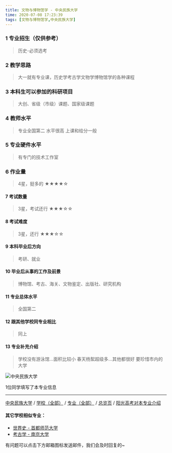 ```yaml
---
title: 文物与博物馆学 - 中央民族大学
time: 2020-07-08 17:23:39
tags: [文物与博物馆学,中央民族大学]
---
```

### 1 专业招生（仅供参考）  
> 历史-必须选考


### 2 教学思路
> 大一就有专业课，历史学考古学文物学博物馆学的各种课程


### 3 本科生可以参加的科研项目
>  大创、省级（市级）课题、国家级课题


### 4 教师水平
> 专业全国第二 水平很高 上课和给分一般


### 5 专业硬件水平
> 有专门的技术工作室


### 6 作业量
>4星，挺多的
★★★★☆


#### 7 考试数量
>3星，考试还行
★★★☆☆


#### 8 考试难度
> 3星，还行
★★★☆☆


#### 9 本科毕业后方向
> 考研、就业


#### 10 毕业后从事的工作及前景
> 博物馆、考古、海关、文物鉴定、出版社、研究机构


#### 11 专业总体水平
> 全国第二


#### 12 跟其他学校同专业相比
> 同上


#### 13 专业补充介绍
> 学校没有游泳馆…面积比较小 春天杨絮超级多…其他都很好 要珍惜市内的大学


![中央民族大学](http://upload-images.jianshu.io/upload_images/6206192-8bda91d9234c0d6b.jpeg?imageMogr2/auto-orient/strip%7CimageView2/2/w/1240)


1位同学填写了本专业信息
***
[中央民族大学](https://univgo.github.io/2020/07/08/中央民族大学) / [学校（全部）](https://univgo.github.io/2020/07/09/学校汇总页) / [专业（全部）](https://univgo.github.io/2020/07/09/专业汇总页) / [总览页](https://univgo.github.io/2020/07/09/总览) / [阳光高考对本专业介绍](http://gaokao.chsi.com.cn/sch/zyk/view.do?schId=73394666&specId=73383755)

#### 其它学校相似专业：
- [世界史 - 首都师范大学](https://univgo.github.io/2020/07/08/世界史%20-%20首都师范大学)
- [考古学 - 南京大学](https://univgo.github.io/2020/07/08/考古学%20-%20南京大学)

有问题可以点击下方邮箱图标发送邮件，我们会及时回复的~